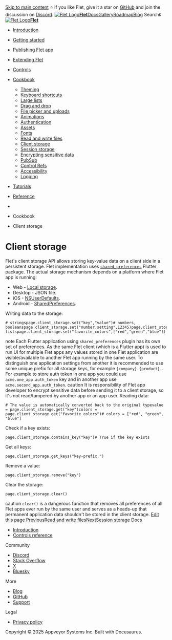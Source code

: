 [Skip to main content](https://flet.dev/docs/cookbook/client-storage/#__docusaurus_skipToContent_fallback)
⭐️ If you like Flet, give it a star on [GitHub](https://github.com/flet-dev/flet) and join the discussion on [Discord](https://discord.gg/dzWXP8SHG8).
[![Flet Logo](https://flet.dev/img/logo.svg)**Flet**](https://flet.dev/)[Docs](https://flet.dev/docs/)[Gallery](https://flet.dev/gallery)[Roadmap](https://flet.dev/roadmap)[Blog](https://flet.dev/blog)
[](https://github.com/flet-dev/flet)
Search`K`
[![Flet Logo](https://flet.dev/img/logo.svg)**Flet**](https://flet.dev/)
  * [Introduction](https://flet.dev/docs/)
  * [Getting started](https://flet.dev/docs/getting-started/)
  * [Publishing Flet app](https://flet.dev/docs/publish)
  * [Extending Flet](https://flet.dev/docs/cookbook/client-storage/)
  * [Controls](https://flet.dev/docs/controls)
  * [Cookbook](https://flet.dev/docs/cookbook/client-storage/)
    * [Theming](https://flet.dev/docs/cookbook/theming)
    * [Keyboard shortcuts](https://flet.dev/docs/cookbook/keyboard-shortcuts)
    * [Large lists](https://flet.dev/docs/cookbook/large-lists)
    * [Drag and drop](https://flet.dev/docs/cookbook/drag-and-drop)
    * [File picker and uploads](https://flet.dev/docs/cookbook/file-picker-and-uploads)
    * [Animations](https://flet.dev/docs/cookbook/animations)
    * [Authentication](https://flet.dev/docs/cookbook/authentication)
    * [Assets](https://flet.dev/docs/cookbook/assets)
    * [Fonts](https://flet.dev/docs/cookbook/fonts)
    * [Read and write files](https://flet.dev/docs/cookbook/read-and-write-files)
    * [Client storage](https://flet.dev/docs/cookbook/client-storage)
    * [Session storage](https://flet.dev/docs/cookbook/session-storage)
    * [Encrypting sensitive data](https://flet.dev/docs/cookbook/encrypting-sensitive-data)
    * [PubSub](https://flet.dev/docs/cookbook/pub-sub)
    * [Control Refs](https://flet.dev/docs/cookbook/control-refs)
    * [Accessibility](https://flet.dev/docs/cookbook/accessibility)
    * [Logging](https://flet.dev/docs/cookbook/logging)
  * [Tutorials](https://flet.dev/docs/tutorials)
  * [Reference](https://flet.dev/docs/reference)


  * [](https://flet.dev/)
  * Cookbook
  * Client storage


# Client storage
Flet's client storage API allows storing key-value data on a client side in a persistent storage. Flet implementation uses [`shared_preferences`](https://pub.dev/packages/shared_preferences) Flutter package.
The actual storage mechanism depends on a platform where Flet app is running:
  * Web - [Local storage](https://developer.mozilla.org/en-US/docs/Web/API/Storage).
  * Desktop - JSON file.
  * iOS - [NSUserDefaults](https://developer.apple.com/documentation/foundation/nsuserdefaults).
  * Android - [SharedPreferences](https://developer.android.com/reference/android/content/SharedPreferences).


Writing data to the storage:
```
# stringspage.client_storage.set("key","value")# numbers, booleanspage.client_storage.set("number.setting",12345)page.client_storage.set("bool_setting",True)# listspage.client_storage.set("favorite_colors",["red","green","blue"])
```

note
Each Flutter application using `shared_preferences` plugin has its own set of preferences. As the same Flet client (which is a Flutter app) is used to run UI for multiple Flet apps any values stored in one Flet application are visible/available to another Flet app running by the same user.
To distinguish one application settings from another it is recommended to use some unique prefix for all storage keys, for example `{company}.{product}.`. For example to store auth token in one app you could use `acme.one_app.auth_token` key and in another app use `acme.second_app.auth_token`.
caution
It is responsibility of Flet app developer to encrypt sensitive data before sending it to a client storage, so it's not read/tampered by another app or an app user.
Reading data:
```
# The value is automatically converted back to the original typevalue = page.client_storage.get("key")colors = page.client_storage.get("favorite_colors")# colors = ["red", "green", "blue"]
```

Check if a key exists:
```
page.client_storage.contains_key("key")# True if the key exists
```

Get all keys:
```
page.client_storage.get_keys("key-prefix.")
```

Remove a value:
```
page.client_storage.remove("key")
```

Clear the storage:
```
page.client_storage.clear()
```

caution
`clear()` is a dangerous function that removes all preferences of all Flet apps ever run by the same user and serves as a heads-up that permanent application data shouldn't be stored in the client storage.
[Edit this page](https://github.com/flet-dev/website/edit/main/docs/cookbook/client-storage.md)
[PreviousRead and write files](https://flet.dev/docs/cookbook/read-and-write-files)[NextSession storage](https://flet.dev/docs/cookbook/session-storage)
Docs
  * [Introduction](https://flet.dev/docs)
  * [Controls reference](https://flet.dev/docs/controls)


Community
  * [Discord](https://discord.gg/dzWXP8SHG8)
  * [Stack Overflow](https://stackoverflow.com/questions/tagged/flet)
  * [X](https://x.com/fletdev)
  * [Bluesky](https://bsky.app/profile/fletdev.bsky.social)


More
  * [Blog](https://flet.dev/blog)
  * [GitHub](https://github.com/flet-dev/flet)
  * [Support](https://flet.dev/support)


Legal
  * [Privacy policy](https://flet.dev/privacy-policy)


Copyright © 2025 Appveyor Systems Inc. Built with Docusaurus.
